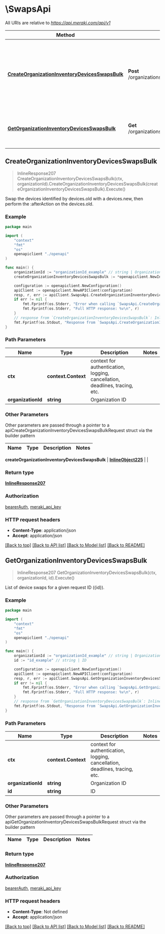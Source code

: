 # \SwapsApi

All URIs are relative to *https://api.meraki.com/api/v1*

Method | HTTP request | Description
------------- | ------------- | -------------
[**CreateOrganizationInventoryDevicesSwapsBulk**](SwapsApi.md#CreateOrganizationInventoryDevicesSwapsBulk) | **Post** /organizations/{organizationId}/inventory/devices/swaps/bulk | Swap the devices identified by devices.old with a devices.new, then perform the :afterAction on the devices.old.
[**GetOrganizationInventoryDevicesSwapsBulk**](SwapsApi.md#GetOrganizationInventoryDevicesSwapsBulk) | **Get** /organizations/{organizationId}/inventory/devices/swaps/bulk/{id} | List of device swaps for a given request ID ({id}).



## CreateOrganizationInventoryDevicesSwapsBulk

> InlineResponse207 CreateOrganizationInventoryDevicesSwapsBulk(ctx, organizationId).CreateOrganizationInventoryDevicesSwapsBulk(createOrganizationInventoryDevicesSwapsBulk).Execute()

Swap the devices identified by devices.old with a devices.new, then perform the :afterAction on the devices.old.



### Example

```go
package main

import (
    "context"
    "fmt"
    "os"
    openapiclient "./openapi"
)

func main() {
    organizationId := "organizationId_example" // string | Organization ID
    createOrganizationInventoryDevicesSwapsBulk := *openapiclient.NewInlineObject225([]openapiclient.OrganizationsOrganizationIdInventoryDevicesSwapsBulkSwaps{*openapiclient.NewOrganizationsOrganizationIdInventoryDevicesSwapsBulkSwaps(*openapiclient.NewOrganizationsOrganizationIdInventoryDevicesSwapsBulkDevices("Old_example", "New_example"), "AfterAction_example")}) // InlineObject225 | 

    configuration := openapiclient.NewConfiguration()
    apiClient := openapiclient.NewAPIClient(configuration)
    resp, r, err := apiClient.SwapsApi.CreateOrganizationInventoryDevicesSwapsBulk(context.Background(), organizationId).CreateOrganizationInventoryDevicesSwapsBulk(createOrganizationInventoryDevicesSwapsBulk).Execute()
    if err != nil {
        fmt.Fprintf(os.Stderr, "Error when calling `SwapsApi.CreateOrganizationInventoryDevicesSwapsBulk``: %v\n", err)
        fmt.Fprintf(os.Stderr, "Full HTTP response: %v\n", r)
    }
    // response from `CreateOrganizationInventoryDevicesSwapsBulk`: InlineResponse207
    fmt.Fprintf(os.Stdout, "Response from `SwapsApi.CreateOrganizationInventoryDevicesSwapsBulk`: %v\n", resp)
}
```

### Path Parameters


Name | Type | Description  | Notes
------------- | ------------- | ------------- | -------------
**ctx** | **context.Context** | context for authentication, logging, cancellation, deadlines, tracing, etc.
**organizationId** | **string** | Organization ID | 

### Other Parameters

Other parameters are passed through a pointer to a apiCreateOrganizationInventoryDevicesSwapsBulkRequest struct via the builder pattern


Name | Type | Description  | Notes
------------- | ------------- | ------------- | -------------

 **createOrganizationInventoryDevicesSwapsBulk** | [**InlineObject225**](InlineObject225.md) |  | 

### Return type

[**InlineResponse207**](InlineResponse207.md)

### Authorization

[bearerAuth](../README.md#bearerAuth), [meraki_api_key](../README.md#meraki_api_key)

### HTTP request headers

- **Content-Type**: application/json
- **Accept**: application/json

[[Back to top]](#) [[Back to API list]](../README.md#documentation-for-api-endpoints)
[[Back to Model list]](../README.md#documentation-for-models)
[[Back to README]](../README.md)


## GetOrganizationInventoryDevicesSwapsBulk

> InlineResponse207 GetOrganizationInventoryDevicesSwapsBulk(ctx, organizationId, id).Execute()

List of device swaps for a given request ID ({id}).



### Example

```go
package main

import (
    "context"
    "fmt"
    "os"
    openapiclient "./openapi"
)

func main() {
    organizationId := "organizationId_example" // string | Organization ID
    id := "id_example" // string | ID

    configuration := openapiclient.NewConfiguration()
    apiClient := openapiclient.NewAPIClient(configuration)
    resp, r, err := apiClient.SwapsApi.GetOrganizationInventoryDevicesSwapsBulk(context.Background(), organizationId, id).Execute()
    if err != nil {
        fmt.Fprintf(os.Stderr, "Error when calling `SwapsApi.GetOrganizationInventoryDevicesSwapsBulk``: %v\n", err)
        fmt.Fprintf(os.Stderr, "Full HTTP response: %v\n", r)
    }
    // response from `GetOrganizationInventoryDevicesSwapsBulk`: InlineResponse207
    fmt.Fprintf(os.Stdout, "Response from `SwapsApi.GetOrganizationInventoryDevicesSwapsBulk`: %v\n", resp)
}
```

### Path Parameters


Name | Type | Description  | Notes
------------- | ------------- | ------------- | -------------
**ctx** | **context.Context** | context for authentication, logging, cancellation, deadlines, tracing, etc.
**organizationId** | **string** | Organization ID | 
**id** | **string** | ID | 

### Other Parameters

Other parameters are passed through a pointer to a apiGetOrganizationInventoryDevicesSwapsBulkRequest struct via the builder pattern


Name | Type | Description  | Notes
------------- | ------------- | ------------- | -------------



### Return type

[**InlineResponse207**](InlineResponse207.md)

### Authorization

[bearerAuth](../README.md#bearerAuth), [meraki_api_key](../README.md#meraki_api_key)

### HTTP request headers

- **Content-Type**: Not defined
- **Accept**: application/json

[[Back to top]](#) [[Back to API list]](../README.md#documentation-for-api-endpoints)
[[Back to Model list]](../README.md#documentation-for-models)
[[Back to README]](../README.md)

